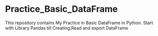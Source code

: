 # Practice_Basic_DataFrame
This repository contains My Practice in Basic DataFrame in Python. Start with Library Pandas till Creating,Read and export DataFrame
